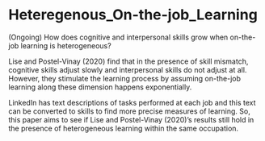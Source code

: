 # Heteregenous_On-the-job_Learning
(Ongoing) How does cognitive and interpersonal skills grow when on-the-job learning is heterogeneous?


Lise and Postel-Vinay (2020) find that in the presence of skill mismatch, cognitive skills adjust slowly and interpersonal skills do not adjust at all. However, they stimulate the learning process by assuming on-the-job learning along these dimension happens exponentially.

LinkedIn has text descriptions of tasks performed at each job and this text can be converted to skills to find more precise measures of learning. So, this paper aims to see if Lise and Postel-Vinay (2020)’s results still hold in the presence of heterogeneous learning within the same occupation.
